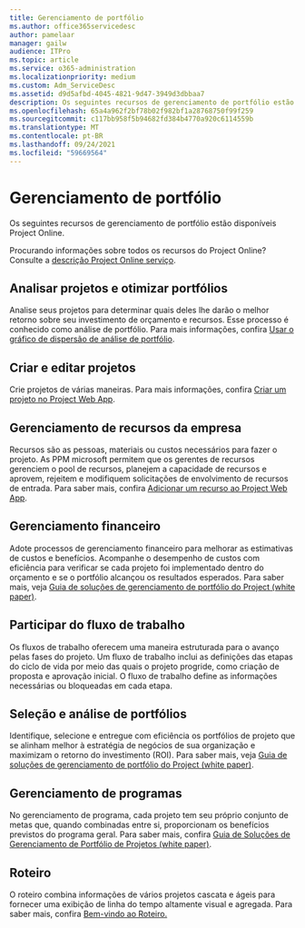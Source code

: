 ```yaml
---
title: Gerenciamento de portfólio
ms.author: office365servicedesc
author: pamelaar
manager: gailw
audience: ITPro
ms.topic: article
ms.service: o365-administration
ms.localizationpriority: medium
ms.custom: Adm_ServiceDesc
ms.assetid: d9d5afbd-4045-4821-9d47-3949d3dbbaa7
description: Os seguintes recursos de gerenciamento de portfólio estão disponíveis Project Online.
ms.openlocfilehash: 65a4a962f2bf78b02f982bf1a28768750f99f259
ms.sourcegitcommit: c117bb958f5b94682fd384b4770a920c6114559b
ms.translationtype: MT
ms.contentlocale: pt-BR
ms.lasthandoff: 09/24/2021
ms.locfileid: "59669564"
---
```

# <a name="portfolio-management"></a>Gerenciamento de portfólio

Os seguintes recursos de gerenciamento de portfólio estão disponíveis Project Online.
  
Procurando informações sobre todos os recursos do Project Online? Consulte a [descrição Project Online serviço](project-online-service-description.md).
  
## <a name="analyze-projects-and-optimize-portfolio"></a>Analisar projetos e otimizar portfólios

Analise seus projetos para determinar quais deles lhe darão o melhor retorno sobre seu investimento de orçamento e recursos. Esse processo é conhecido como análise de portfólio. Para mais informações, confira [Usar o gráfico de dispersão de análise de portfólio](https://go.microsoft.com/fwlink/?LinkID=823665&amp;clcid=0x409).
  
## <a name="create-and-edit-projects"></a>Criar e editar projetos

Crie projetos de várias maneiras. Para mais informações, confira [Criar um projeto no Project Web App](https://go.microsoft.com/fwlink/?LinkID=746895&amp;clcid=0x409).
  
## <a name="enterprise-resource-management"></a>Gerenciamento de recursos da empresa

Recursos são as pessoas, materiais ou custos necessários para fazer o projeto. As PPM microsoft permitem que os gerentes de recursos gerenciem o pool de recursos, planejem a capacidade de recursos e aprovem, rejeitem e modifiquem solicitações de envolvimento de recursos de entrada. Para saber mais, confira [Adicionar um recurso ao Project Web App](https://go.microsoft.com/fwlink/p/?LinkId=271320).
  
## <a name="financial-management"></a>Gerenciamento financeiro

Adote processos de gerenciamento financeiro para melhorar as estimativas de custos e benefícios. Acompanhe o desempenho de custos com eficiência para verificar se cada projeto foi implementado dentro do orçamento e se o portfólio alcançou os resultados esperados. Para saber mais, veja [Guia de soluções de gerenciamento de portfólio do Project (white paper)](/project/project-server-2013-and-2016).
  
## <a name="participate-in-workflow"></a>Participar do fluxo de trabalho

Os fluxos de trabalho oferecem uma maneira estruturada para o avanço pelas fases do projeto. Um fluxo de trabalho inclui as definições das etapas do ciclo de vida por meio das quais o projeto progride, como criação de proposta e aprovação inicial. O fluxo de trabalho define as informações necessárias ou bloqueadas em cada etapa.
  
## <a name="portfolio-analytics-and-selection"></a>Seleção e análise de portfólios

Identifique, selecione e entregue com eficiência os portfólios de projeto que se alinham melhor à estratégia de negócios de sua organização e maximizam o retorno do investimento (ROI). Para saber mais, veja [Guia de soluções de gerenciamento de portfólio do Project (white paper)](/project/project-server-2013-and-2016).
  
## <a name="program-management"></a>Gerenciamento de programas

No gerenciamento de programa, cada projeto tem seu próprio conjunto de metas que, quando combinadas entre si, proporcionam os benefícios previstos do programa geral. Para saber mais, confira [Guia de Soluções de Gerenciamento de Portfólio de Projetos (white paper)](/project/project-server-2013-and-2016).
  
## <a name="roadmap"></a>Roteiro

O roteiro combina informações de vários projetos cascata e ágeis para fornecer uma exibição de linha do tempo altamente visual e agregada. Para saber mais, confira [Bem-vindo ao Roteiro.](https://support.office.com/article/video-welcome-to-roadmap-57764149-51b8-468f-a50d-9ea6a4fd835a)